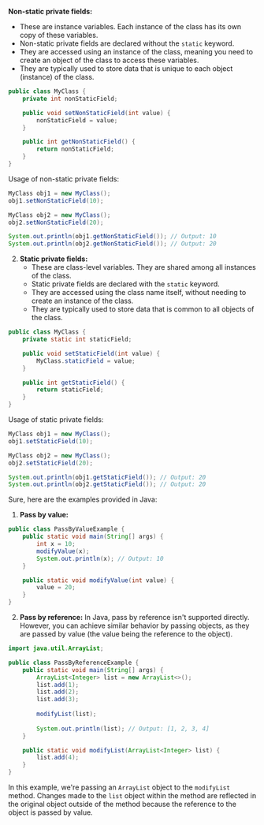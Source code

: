 **Non-static private fields:**
   - These are instance variables. Each instance of the class has its own copy of these variables.
   - Non-static private fields are declared without the `static` keyword.
   - They are accessed using an instance of the class, meaning you need to create an object of the class to access these variables.
   - They are typically used to store data that is unique to each object (instance) of the class.

```java
public class MyClass {
    private int nonStaticField;

    public void setNonStaticField(int value) {
        nonStaticField = value;
    }

    public int getNonStaticField() {
        return nonStaticField;
    }
}
```

Usage of non-static private fields:

```java
MyClass obj1 = new MyClass();
obj1.setNonStaticField(10);

MyClass obj2 = new MyClass();
obj2.setNonStaticField(20);

System.out.println(obj1.getNonStaticField()); // Output: 10
System.out.println(obj2.getNonStaticField()); // Output: 20
```

2. **Static private fields:**
   - These are class-level variables. They are shared among all instances of the class.
   - Static private fields are declared with the `static` keyword.
   - They are accessed using the class name itself, without needing to create an instance of the class.
   - They are typically used to store data that is common to all objects of the class.

```java
public class MyClass {
    private static int staticField;

    public void setStaticField(int value) {
        MyClass.staticField = value;
    }

    public int getStaticField() {
        return staticField;
    }
}
```

Usage of static private fields:

```java
MyClass obj1 = new MyClass();
obj1.setStaticField(10);

MyClass obj2 = new MyClass();
obj2.setStaticField(20);

System.out.println(obj1.getStaticField()); // Output: 20
System.out.println(obj2.getStaticField()); // Output: 20
```

Sure, here are the examples provided in Java:

1. **Pass by value:**
```java
public class PassByValueExample {
    public static void main(String[] args) {
        int x = 10;
        modifyValue(x);
        System.out.println(x); // Output: 10
    }

    public static void modifyValue(int value) {
        value = 20;
    }
}
```

2. **Pass by reference:**
In Java, pass by reference isn't supported directly. However, you can achieve similar behavior by passing objects, as they are passed by value (the value being the reference to the object).

```java
import java.util.ArrayList;

public class PassByReferenceExample {
    public static void main(String[] args) {
        ArrayList<Integer> list = new ArrayList<>();
        list.add(1);
        list.add(2);
        list.add(3);
        
        modifyList(list);
        
        System.out.println(list); // Output: [1, 2, 3, 4]
    }

    public static void modifyList(ArrayList<Integer> list) {
        list.add(4);
    }
}
```

In this example, we're passing an `ArrayList` object to the `modifyList` method. Changes made to the `list` object within the method are reflected in the original object outside of the method because the reference to the object is passed by value.